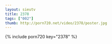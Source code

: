 ```yaml
--- 
layout: sieutv
title: 2378
tags: ["002"]
thumb: http://porn720.net/video/2378/poster.jpg
---
```

{% include porn720 key="2378" %} 
